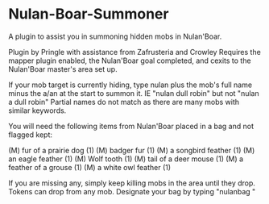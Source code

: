 # Nulan-Boar-Summoner
A plugin to assist you in summoning hidden mobs in Nulan'Boar.

Plugin by Pringle with assistance from Zafrusteria and Crowley
Requires the mapper plugin enabled, the Nulan'Boar goal
completed, and cexits to the Nulan'Boar master's area set
up.

If your mob target is currently hiding, type nulan plus the
mob's full name minus the a/an at the start to summon it.
IE "nulan dull robin" but not "nulan a dull robin"
Partial names do not match as there are many mobs with
similar keywords.

You will need the following items from Nulan'Boar placed in
a bag and not flagged kept:

(M) fur of a prairie dog (1)
(M) badger fur (1)
(M) a songbird feather (1)
(M) an eagle feather (1)
(M) Wolf tooth (1)
(M) tail of a deer mouse (1)
(M) a feather of a grouse (1)
(M) a white owl feather (1)

If you are missing any, simply keep killing mobs in the
area until they drop. Tokens can drop from any mob.
Designate your bag by typing "nulanbag <bag id>"
